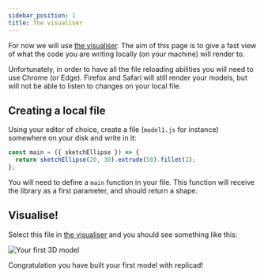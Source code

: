 ```yaml
---
sidebar_position: 1
title: The visualiser
---
```


For now we will use [the visualiser](https://studio.replicad.xyz/visualiser).
The aim of this page is to give a fast view of what the code you are writing
locally (on your machine) will render to.

Unfortunately, in order to have all the file reloading abilities you will need
to use Chrome (or Edge). Firefox and Safari will still render your models, but
will not be able to listen to changes on your local file.

## Creating a local file

Using your editor of choice, create a file (`model1.js` for instance) somewhere
on your disk and write in it:

```js
const main = ({ sketchEllipse }) => {
  return sketchEllipse(20, 30).extrude(50).fillet(2);
};
```

You will need to define a `main` function in your file. This function will
receive the library as a first parameter, and should return a shape.

## Visualise!

Select this file in [the visualiser](https://studio.replicad.xyz/visualiser) and you should see something like this:

![Your first 3D model](/img/tutorial/first-model.png)

Congratulation you have built your first model with replicad!

